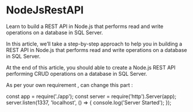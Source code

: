 # NodeJsRestAPI
Learn to build a REST API in Node.js that performs read and write operations on a database in SQL Server.

In this article, we’ll take a step-by-step approach to help you in building a REST API in Node.js that performs read and write operations on a database in SQL Server.

At the end of this article, you should able to create a Node.js REST API performing CRUD operations on a database in SQL Server.


As per your own requirement , can change this part : 

const app = require('./app');
const server = require('http').Server(app);
server.listen(1337, 'localhost', () => {
    console.log('Server Started');
});
